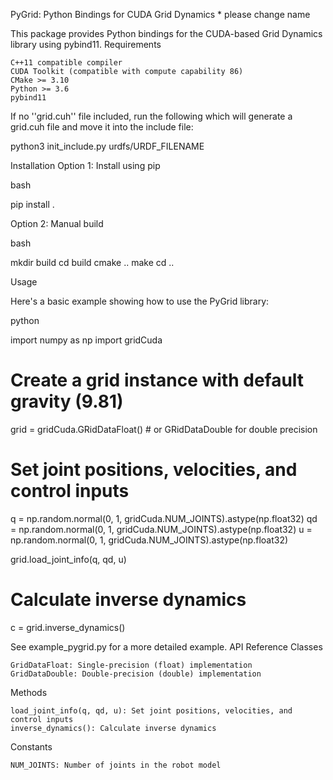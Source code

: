 PyGrid: Python Bindings for CUDA Grid Dynamics * please change name

This package provides Python bindings for the CUDA-based Grid Dynamics library using pybind11.
Requirements

    C++11 compatible compiler
    CUDA Toolkit (compatible with compute capability 86)
    CMake >= 3.10
    Python >= 3.6
    pybind11

If no ''grid.cuh'' file included, run the following which will generate a grid.cuh file and move it into the include file:

python3 init_include.py urdfs/URDF_FILENAME 

Installation
Option 1: Install using pip

bash

pip install .

Option 2: Manual build

bash

mkdir build
cd build
cmake ..
make
cd ..

Usage

Here's a basic example showing how to use the PyGrid library:

python

import numpy as np
import gridCuda

# Create a grid instance with default gravity (9.81)
grid = gridCuda.GRidDataFloat()  # or GRidDataDouble for double precision

# Set joint positions, velocities, and control inputs
q = np.random.normal(0, 1, gridCuda.NUM_JOINTS).astype(np.float32)
qd = np.random.normal(0, 1, gridCuda.NUM_JOINTS).astype(np.float32)
u = np.random.normal(0, 1, gridCuda.NUM_JOINTS).astype(np.float32)

grid.load_joint_info(q, qd, u)

# Calculate inverse dynamics
c = grid.inverse_dynamics()


See example_pygrid.py for a more detailed example.
API Reference
Classes

    GridDataFloat: Single-precision (float) implementation
    GridDataDouble: Double-precision (double) implementation

Methods

    load_joint_info(q, qd, u): Set joint positions, velocities, and control inputs
    inverse_dynamics(): Calculate inverse dynamics

Constants

    NUM_JOINTS: Number of joints in the robot model


